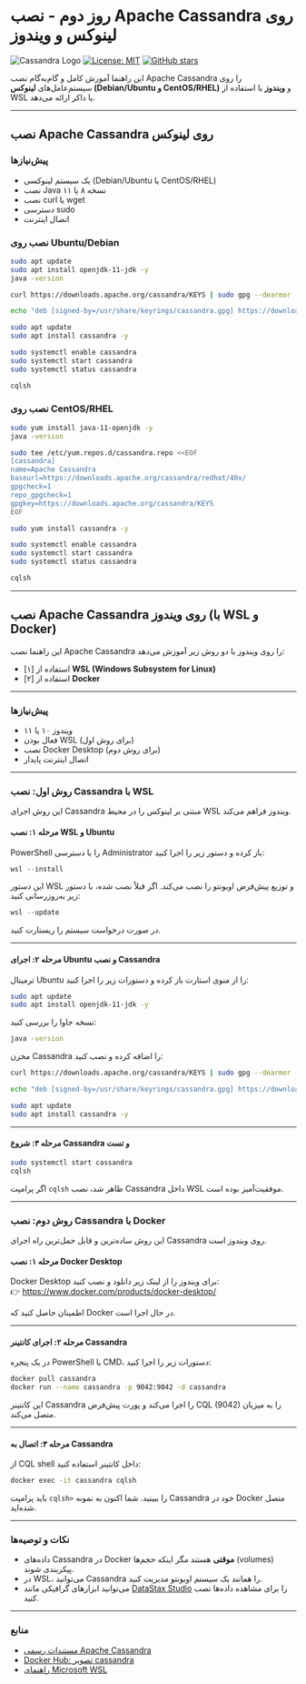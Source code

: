 
# روز دوم - نصب Apache Cassandra روی لینوکس و ویندوز
![Cassandra Logo](https://img.shields.io/badge/Apache%20Cassandra-1287B1?style=flat&logo=apache-cassandra&logoColor=white) 
[![License: MIT](https://img.shields.io/badge/License-MIT-yellow.svg)](https://opensource.org/licenses/MIT)
[![GitHub stars](https://img.shields.io/github/stars/mrkeshi/cassandra-journey-10days?style=social)](https://github.com/mrkeshi/cassandra-journey-10days)

این راهنما آموزش کامل و گام‌به‌گام نصب Apache Cassandra را روی سیستم‌عامل‌های **لینوکس (Debian/Ubuntu و CentOS/RHEL)** و **ویندوز** با استفاده از WSL یا داکر ارائه می‌دهد.

---

## نصب Apache Cassandra روی لینوکس

### پیش‌نیازها

- یک سیستم لینوکسی (Debian/Ubuntu یا CentOS/RHEL)
- نصب Java نسخه ۸ یا ۱۱
- نصب curl یا wget
- دسترسی sudo
- اتصال اینترنت

### نصب روی Ubuntu/Debian

```bash
sudo apt update
sudo apt install openjdk-11-jdk -y
java -version

curl https://downloads.apache.org/cassandra/KEYS | sudo gpg --dearmor -o /usr/share/keyrings/cassandra.gpg

echo "deb [signed-by=/usr/share/keyrings/cassandra.gpg] https://downloads.apache.org/cassandra/debian 40x main" | sudo tee /etc/apt/sources.list.d/cassandra.list

sudo apt update
sudo apt install cassandra -y

sudo systemctl enable cassandra
sudo systemctl start cassandra
sudo systemctl status cassandra

cqlsh
```

### نصب روی CentOS/RHEL

```bash
sudo yum install java-11-openjdk -y
java -version

sudo tee /etc/yum.repos.d/cassandra.repo <<EOF
[cassandra]
name=Apache Cassandra
baseurl=https://downloads.apache.org/cassandra/redhat/40x/
gpgcheck=1
repo_gpgcheck=1
gpgkey=https://downloads.apache.org/cassandra/KEYS
EOF

sudo yum install cassandra -y

sudo systemctl enable cassandra
sudo systemctl start cassandra
sudo systemctl status cassandra

cqlsh
```

---

## نصب Apache Cassandra روی ویندوز (با WSL و Docker)

این راهنما نصب Apache Cassandra را روی ویندوز با دو روش زیر آموزش می‌دهد:

- [۱] استفاده از **WSL (Windows Subsystem for Linux)**
- [۲] استفاده از **Docker**

---

### پیش‌نیازها

- ویندوز ۱۰ یا ۱۱
- فعال بودن WSL (برای روش اول)
- نصب Docker Desktop (برای روش دوم)
- اتصال اینترنت پایدار

---

### روش اول: نصب Cassandra با WSL

این روش اجرای Cassandra مبتنی بر لینوکس را در محیط WSL ویندوز فراهم می‌کند.

#### مرحله ۱: نصب WSL و Ubuntu

PowerShell را با دسترسی Administrator باز کرده و دستور زیر را اجرا کنید:

```powershell
wsl --install
```

این دستور WSL و توزیع پیش‌فرض اوبونتو را نصب می‌کند. اگر قبلاً نصب شده، با دستور زیر به‌روزرسانی کنید:

```powershell
wsl --update
```

در صورت درخواست سیستم را ریستارت کنید.

---

#### مرحله ۲: اجرای Ubuntu و نصب Cassandra

ترمینال Ubuntu را از منوی استارت باز کرده و دستورات زیر را اجرا کنید:

```bash
sudo apt update
sudo apt install openjdk-11-jdk -y
```

نسخه جاوا را بررسی کنید:

```bash
java -version
```

مخزن Cassandra را اضافه کرده و نصب کنید:

```bash
curl https://downloads.apache.org/cassandra/KEYS | sudo gpg --dearmor -o /usr/share/keyrings/cassandra.gpg

echo "deb [signed-by=/usr/share/keyrings/cassandra.gpg] https://downloads.apache.org/cassandra/debian 40x main" | sudo tee /etc/apt/sources.list.d/cassandra.list

sudo apt update
sudo apt install cassandra -y
```

---

#### مرحله ۳: شروع Cassandra و تست

```bash
sudo systemctl start cassandra
cqlsh
```

اگر پرامپت `cqlsh` ظاهر شد، نصب Cassandra داخل WSL موفقیت‌آمیز بوده است.

---

### روش دوم: نصب Cassandra با Docker

این روش ساده‌ترین و قابل حمل‌ترین راه اجرای Cassandra روی ویندوز است.

#### مرحله ۱: نصب Docker Desktop

Docker Desktop برای ویندوز را از لینک زیر دانلود و نصب کنید:  
👉 https://www.docker.com/products/docker-desktop/

اطمینان حاصل کنید که Docker در حال اجرا است.

---

#### مرحله ۲: اجرای کانتینر Cassandra

در یک پنجره PowerShell یا CMD، دستورات زیر را اجرا کنید:

```bash
docker pull cassandra
docker run --name cassandra -p 9042:9042 -d cassandra
```

این کانتینر Cassandra را اجرا می‌کند و پورت پیش‌فرض CQL (9042) را به میزبان متصل می‌کند.

---

#### مرحله ۳: اتصال به Cassandra

از CQL shell داخل کانتینر استفاده کنید:

```bash
docker exec -it cassandra cqlsh
```

باید پرامپت `cqlsh>` را ببینید. شما اکنون به نمونه Cassandra خود در Docker متصل شده‌اید.

---

### نکات و توصیه‌ها

- داده‌های Cassandra در Docker **موقتی** هستند مگر اینکه حجم‌ها (volumes) پیکربندی شوند.
- در WSL، می‌توانید Cassandra را همانند یک سیستم اوبونتو مدیریت کنید.
- می‌توانید ابزارهای گرافیکی مانند [DataStax Studio](https://www.datastax.com/studio) را برای مشاهده داده‌ها نصب کنید.

---

### منابع

- [مستندات رسمی Apache Cassandra](https://cassandra.apache.org/doc/latest/)
- [Docker Hub: تصویر cassandra](https://hub.docker.com/_/cassandra)
- [راهنمای Microsoft WSL](https://learn.microsoft.com/en-us/windows/wsl/)
